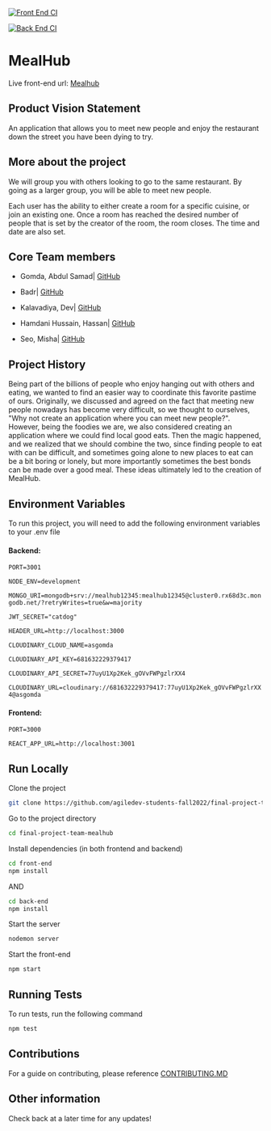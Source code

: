 [![Front End CI](https://github.com/agiledev-students-fall2022/final-project-team-mealhub/actions/workflows/front-end.yml/badge.svg)](https://github.com/agiledev-students-fall2022/final-project-team-mealhub/actions/workflows/front-end.yml)

[![Back End CI](https://github.com/agiledev-students-fall2022/final-project-team-mealhub/actions/workflows/back-end.yml/badge.svg)](https://github.com/agiledev-students-fall2022/final-project-team-mealhub/actions/workflows/back-end.yml)

# MealHub

Live front-end url: [Mealhub](https://www.mealhub.vercel.app)

## Product Vision Statement

An application that allows you to meet new people and enjoy the restaurant down the street you have been dying to try.

## More about the project

We will group you with others looking to go to the same restaurant. By going as a larger group, you will be able to meet new people.

Each user has the ability to either create a room for a specific cuisine, or join an existing one. Once a room has reached the desired number of people that is set by the creator of the room, the room closes. The time and date are also set.

## Core Team members

-   Gomda, Abdul Samad| <a href="https://github.com/asgomda">GitHub</a></br>

-   Badr| <a href="https://github.com/ubadr">GitHub</a></br>

-   Kalavadiya, Dev| <a href="https://github.com/Dev-Kalavadia">GitHub</a></br>

-   Hamdani Hussain, Hassan| <a href="https://github.com/hassanhamdani"> GitHub</a></br>

-   Seo, Misha| <a href="https://github.com/mishaseo"> GitHub </a>

## Project History

Being part of the billions of people who enjoy hanging out with others and eating, we wanted to find an easier way to coordinate this favorite pastime of ours. Originally, we discussed and agreed on the fact that meeting new people nowadays has become very difficult, so we thought to ourselves, "Why not create an application where you can meet new people?". However, being the foodies we are, we also considered creating an application where we could find local good eats. Then the magic happened, and we realized that we should combine the two, since finding people to eat with can be difficult, and sometimes going alone to new places to eat can be a bit boring or lonely, but more importantly sometimes the best bonds can be made over a good meal. These ideas ultimately led to the creation of MealHub.

## Environment Variables

To run this project, you will need to add the following environment variables to your .env file

#### Backend:

`PORT=3001`

`NODE_ENV=development`

`MONGO_URI=mongodb+srv://mealhub12345:mealhub12345@cluster0.rx68d3c.mongodb.net/?retryWrites=true&w=majority`

`JWT_SECRET="catdog"`

`HEADER_URL=http://localhost:3000`

`CLOUDINARY_CLOUD_NAME=asgomda`

`CLOUDINARY_API_KEY=681632229379417`

`CLOUDINARY_API_SECRET=77uyU1Xp2Kek_gOVvFWPgzlrXX4`

`CLOUDINARY_URL=cloudinary://681632229379417:77uyU1Xp2Kek_gOVvFWPgzlrXX4@asgomda`

#### Frontend:

`PORT=3000`

`REACT_APP_URL=http://localhost:3001`

## Run Locally

Clone the project

```bash
git clone https://github.com/agiledev-students-fall2022/final-project-team-mealhub.git
```

Go to the project directory

```bash
cd final-project-team-mealhub
```

Install dependencies (in both frontend and backend)

```bash
cd front-end
npm install
```

AND

```bash
cd back-end
npm install
```

Start the server

```bash
nodemon server
```

Start the front-end

```bash
npm start
```

## Running Tests

To run tests, run the following command

```bash
npm test
```

## Contributions

For a guide on contributing, please reference <a href="https://github.com/agiledev-students-fall2022/final-project-team-mealhub/blob/master/CONTRIBUTING.md">CONTRIBUTING.MD</a>

## Other information

Check back at a later time for any updates!
